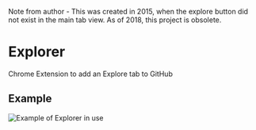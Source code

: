 Note from author - This was created in 2015, when the explore button did not exist in the main tab view. As of 2018, this project is obsolete.

# Explorer
Chrome Extension to add an Explore tab to GitHub

## Example
![Example of Explorer in use](https://raw.github.com/ninjaprawn/Explorer/master/example.png)

